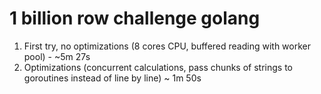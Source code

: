 # 1 billion row challenge golang


1. First try, no optimizations (8 cores CPU, buffered reading with worker pool) - ~5m 27s
2. Optimizations (concurrent calculations, pass chunks of strings to goroutines instead of line by line) ~ 1m 50s